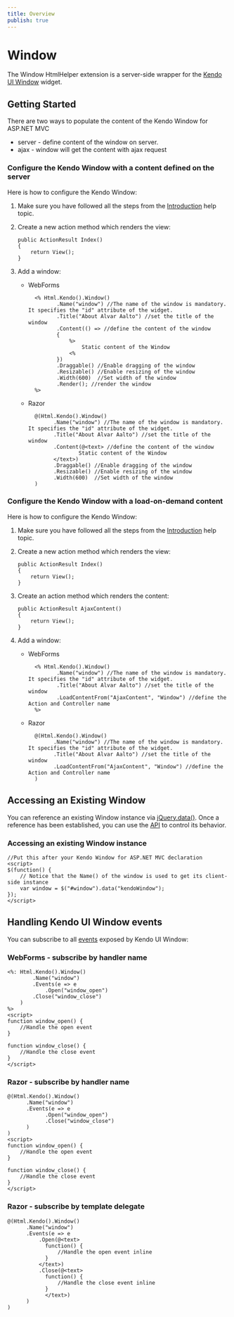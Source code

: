 ```yaml
---
title: Overview
publish: true
---
```


# Window

The Window HtmlHelper extension is a server-side wrapper for the [Kendo UI Window](http://www.kendoui.com/documentation/ui-widgets/window/overview.aspx) widget.

## Getting Started

There are two ways to populate the content of the Kendo Window for ASP.NET MVC

*   server - define content of the window on server.
*   ajax - window will get the content with ajax request

### Configure the Kendo Window with a content defined on the server

Here is how to configure the Kendo Window:

1.  Make sure you have followed all the steps from the [Introduction](http://www.kendoui.com/documentation/asp-net-mvc/introduction.aspx) help topic.

2.  Create a new action method which renders the view:

        public ActionResult Index()
        {
            return View();
        }
3.  Add a window:
    - WebForms

            <% Html.Kendo().Window()
                   .Name("window") //The name of the window is mandatory. It specifies the "id" attribute of the widget.
                   .Title("About Alvar Aalto") //set the title of the window
                   .Content(() => //define the content of the window
                   {
                       %>
                           Static content of the Window
                       <%
                   })
                   .Draggable() //Enable dragging of the window
                   .Resizable() //Enable resizing of the window
                   .Width(600)  //Set width of the window
                   .Render(); //render the window
            %>
    - Razor

            @(Html.Kendo().Window()
                  .Name("window") //The name of the window is mandatory. It specifies the "id" attribute of the widget.
                  .Title("About Alvar Aalto") //set the title of the window
                  .Content(@<text> //define the content of the window
                          Static content of the Window
                  </text>)
                  .Draggable() //Enable dragging of the window
                  .Resizable() //Enable resizing of the window
                  .Width(600)  //Set width of the window
            )

### Configure the Kendo Window with a load-on-demand content

Here is how to configure the Kendo Window:

1.  Make sure you have followed all the steps from the [Introduction](http://www.kendoui.com/documentation/asp-net-mvc/introduction.aspx) help topic.

2.  Create a new action method which renders the view:

        public ActionResult Index()
        {
            return View();
        }
3.  Create an action method which renders the content:

        public ActionResult AjaxContent()
        {
            return View();
        }
4.  Add a window:
    - WebForms

            <% Html.Kendo().Window()
                   .Name("window") //The name of the window is mandatory. It specifies the "id" attribute of the widget.
                   .Title("About Alvar Aalto") //set the title of the window
                   .LoadContentFrom("AjaxContent", "Window") //define the Action and Controller name
            %>
    - Razor

            @(Html.Kendo().Window()
                  .Name("window") //The name of the window is mandatory. It specifies the "id" attribute of the widget.
                  .Title("About Alvar Aalto") //set the title of the window
                  .LoadContentFrom("AjaxContent", "Window") //define the Action and Controller name
            )

## Accessing an Existing Window

You can reference an existing Window instance via [jQuery.data()](http://api.jquery.com/jQuery.data/).
Once a reference has been established, you can use the [API](http://www.kendoui.com/documentation/ui-widgets/window/methods.aspx) to control its behavior.

### Accessing an existing Window instance

    //Put this after your Kendo Window for ASP.NET MVC declaration
    <script>
    $(function() {
        // Notice that the Name() of the window is used to get its client-side instance
        var window = $("#window").data("kendoWindow");
    });
    </script>


## Handling Kendo UI Window events

You can subscribe to all [events](http://www.kendoui.com/documentation/ui-widgets/window/events.aspx) exposed by Kendo UI Window:

### WebForms - subscribe by handler name

    <%: Html.Kendo().Window()
            .Name("window")
            .Events(e => e
                .Open("window_open")
            .Close("window_close")
        )
    %>
    <script>
    function window_open() {
        //Handle the open event
    }

    function window_close() {
        //Handle the close event
    }
    </script>


### Razor - subscribe by handler name

    @(Html.Kendo().Window()
          .Name("window")
          .Events(e => e
                .Open("window_open")
                .Close("window_close")
          )
    )
    <script>
    function window_open() {
        //Handle the open event
    }

    function window_close() {
        //Handle the close event
    }
    </script>


### Razor - subscribe by template delegate

    @(Html.Kendo().Window()
          .Name("window")
          .Events(e => e
              .Open(@<text>
                function() {
                    //Handle the open event inline
                }
              </text>)
              .Close(@<text>
                function() {
                    //Handle the close event inline
                }
                </text>)
          )
    )


